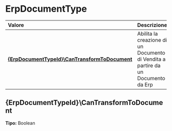 # ErpDocumentType

| Valore | Descrizione |
| :--- | :--- |
| [**{ErpDocumentTypeId}\CanTransformToDocument**](erpdocumenttype.md#%7berpdocumenttypeid%7d%5ccantransformtodocument) | Abilita la creazione di un Documento di Vendita a partire da un Documento da Erp |

## {ErpDocumentTypeId}\CanTransformToDocument

**Tipo:** Boolean


